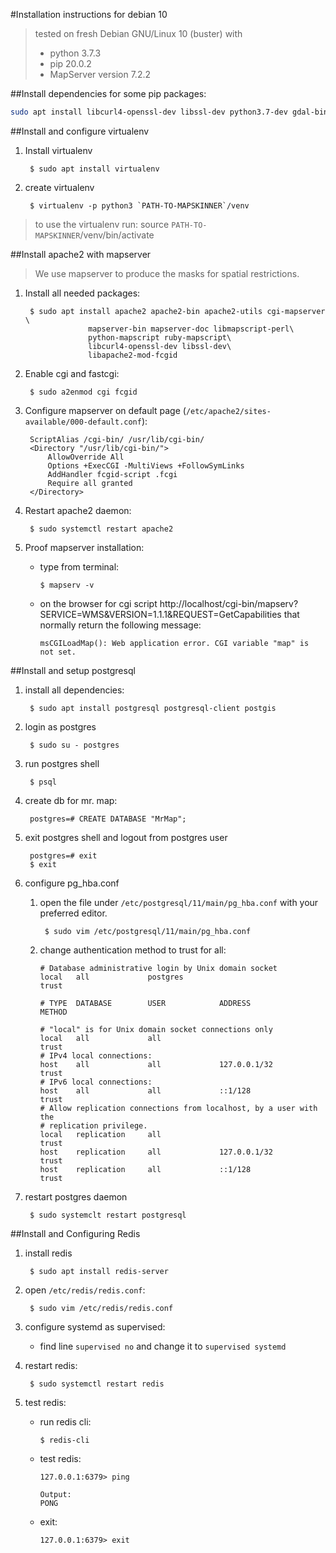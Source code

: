 #Installation instructions for debian 10
> tested on fresh Debian GNU/Linux 10 (buster) with 
> * python 3.7.3 
> * pip 20.0.2
> * MapServer version 7.2.2

##Install dependencies for some pip packages:
```bash
sudo apt install libcurl4-openssl-dev libssl-dev python3.7-dev gdal-bin
```

##Install and configure virtualenv
1. Install virtualenv

        $ sudo apt install virtualenv
        
1. create virtualenv

        $ virtualenv -p python3 `PATH-TO-MAPSKINNER`/venv
        
> to use the virtualenv run: source `PATH-TO-MAPSKINNER`/venv/bin/activate

##Install apache2 with mapserver
> We use mapserver to produce the masks for spatial restrictions.
1. Install all needed packages:

        $ sudo apt install apache2 apache2-bin apache2-utils cgi-mapserver \
                     mapserver-bin mapserver-doc libmapscript-perl\
                     python-mapscript ruby-mapscript\
                     libcurl4-openssl-dev libssl-dev\
                     libapache2-mod-fcgid
                     
1. Enable cgi and fastcgi:

        $ sudo a2enmod cgi fcgid
        
1. Configure mapserver on default page (`/etc/apache2/sites-available/000-default.conf`):

        ScriptAlias /cgi-bin/ /usr/lib/cgi-bin/
        <Directory "/usr/lib/cgi-bin/">
            AllowOverride All
            Options +ExecCGI -MultiViews +FollowSymLinks
            AddHandler fcgid-script .fcgi
            Require all granted
        </Directory>
         
1. Restart apache2 daemon:

        $ sudo systemctl restart apache2
        
1. Proof mapserver installation:
    * type from terminal:
    
          $ mapserv -v
    * on the browser for cgi script http://localhost/cgi-bin/mapserv?SERVICE=WMS&VERSION=1.1.1&REQUEST=GetCapabilities that normally return the following message:
    
          msCGILoadMap(): Web application error. CGI variable "map" is not set.
          
##Install and setup postgresql
1. install all dependencies:
        
        $ sudo apt install postgresql postgresql-client postgis
        
1. login as postgres

        $ sudo su - postgres        
      
1. run postgres shell

        $ psql
                
1. create db for mr. map:

        postgres=# CREATE DATABASE "MrMap";

1. exit postgres shell and logout from postgres user

        postgres=# exit
        $ exit

1. configure pg_hba.conf
    1. open the file under `/etc/postgresql/11/main/pg_hba.conf` with your preferred editor.
        
            $ sudo vim /etc/postgresql/11/main/pg_hba.conf 
    
    1. change authentication method to trust for all:
        ```vim
        # Database administrative login by Unix domain socket
        local   all             postgres                                trust
        
        # TYPE  DATABASE        USER            ADDRESS                 METHOD
        
        # "local" is for Unix domain socket connections only
        local   all             all                                     trust
        # IPv4 local connections:
        host    all             all             127.0.0.1/32            trust
        # IPv6 local connections:
        host    all             all             ::1/128                 trust
        # Allow replication connections from localhost, by a user with the
        # replication privilege.
        local   replication     all                                     trust
        host    replication     all             127.0.0.1/32            trust
        host    replication     all             ::1/128                 trust
        ```     
       
1. restart postgres daemon

        $ sudo systemclt restart postgresql
        
##Install and Configuring Redis
1. install redis
        
        $ sudo apt install redis-server
        
1. open `/etc/redis/redis.conf`:

        $ sudo vim /etc/redis/redis.conf
        
1. configure systemd as supervised:

   * find line `supervised no` and change it to `supervised systemd`
   
1. restart redis:

        $ sudo systemctl restart redis
        
 1. test redis:
 
    * run redis cli:
         
          $ redis-cli    
          
    * test redis:
    
          127.0.0.1:6379> ping
          
          Output:
          PONG
          
    * exit:
          
          127.0.0.1:6379> exit